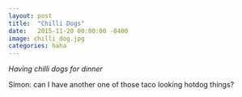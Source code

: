 ```yaml
---
layout: post
title:  "Chilli Dogs"
date:   2015-11-20 00:00:00 -0400
image: chilli_dog.jpg
categories: haha
---
```


*Having chilli dogs for dinner*

Simon: can I have another one of those taco looking hotdog things?
